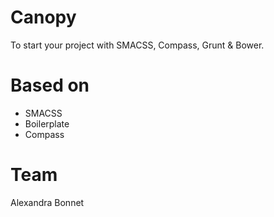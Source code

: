Canopy
==============

To start your project with SMACSS, Compass, Grunt & Bower.

Based on
==
 - SMACSS
 - Boilerplate
 - Compass

Team
==
Alexandra Bonnet

